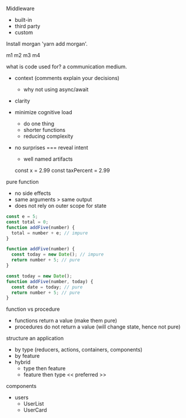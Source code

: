 Middleware

- built-in
- third party
- custom

Install morgan 'yarn add morgan'.

m1
m2
m3
m4

what is code used for? a communication medium.

- context (comments explain your decisions)
  - why not using async/await
- clarity
- minimize cognitive load
  - do one thing
  - shorter functions
  - reducing complexity
- no surprises === reveal intent

  - well named artifacts

  const x = 2.99
  const taxPercent = 2.99

pure function

- no side effects
- same arguments > same output
- does not rely on outer scope for state

```js
const e = 5;
const total = 0;
function addFive(number) {
  total = number + e; // impure
}

function addFive(number) {
  const today = new Date(); // impure
  return number + 5; // pure
}

const today = new Date();
function addFive(number, today) {
  const date = today; // pure
  return number + 5; // pure
}
```

function vs procedure

- functions return a value (make them pure)
- procedures do not return a value (will change state, hence not pure)

structure an application

- by type (reducers, actions, containers, components)
- by feature
- hybrid
  - type then feature
  - feature then type << preferred >>

components

- users
  - UserList
  - UserCard
